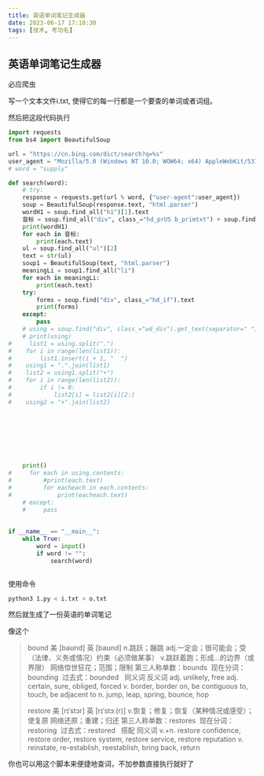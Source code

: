 ```yaml
---
title: 英语单词笔记生成器
date: 2023-06-17 17:18:30
tags: [技术, 考功名]
---
```


## 英语单词笔记生成器

必应爬虫

写一个文本文件i.txt, 使得它的每一行都是一个要查的单词或者词组。


然后把这段代码执行

```python
import requests
from bs4 import BeautifulSoup

url = "https://cn.bing.com/dict/search?q=%s"
user_agent = "Mozilla/5.0 (Windows NT 10.0; WOW64; x64) AppleWebKit/537.36 (KHTML, like Gecko) Chrome/113.0.5666.197 Safari/537.36"
# word = "supply"

def search(word):
    # try:
    response = requests.get(url % word, {"user-agent":user_agent})
    soup = BeautifulSoup(response.text, "html.parser")
    wordH1 = soup.find_all("h1")[1].text
    音标 = soup.find_all("div", class_="hd_prUS b_primtxt") + soup.find_all("div", class_="hd_pr b_primtxt")
    print(wordH1)
    for each in 音标:
        print(each.text)
    ul = soup.find_all("ul")[2]
    text = str(ul)
    soup1 = BeautifulSoup(text, "html.parser")
    meaningLi = soup1.find_all("li")
    for each in meaningLi:
        print(each.text)
    try:
        forms = soup.find("div", class_="hd_if").text
        print(forms)
    except:
        pass
    # using = soup.find("div", class_="wd_div").get_text(separator=" ").replace(" ,", ",")
    # print(using)
#     list1 = using.split(".")
#    for i in range(len(list1)):
#        list1.insert(i + 1, "  ")
#    using1 = ".".join(list1)
#    list2 = using1.split("+")
#    for i in range(len(list2)):
#        if i != 0:
#            list2[i] = list2[i][2:]
#    using2 = "+".join(list2)



        
        

        

    print()
#     for each in using.contents:
#         #print(each.text)
#         for eacheach in each.contents:
#             print(eacheach.text)
    # except:
    #     pass
    
    
if __name__ == "__main__":
    while True:
        word = input()
        if word != "":
            search(word)



```

使用命令

```bash
python3 1.py < i.txt > o.txt
```

然后就生成了一份英语的单词笔记

像这个


> bound
> 美 [baʊnd] 
> 英 [baʊnd] 
> n.跳跃；蹦跳
> adj.一定会；很可能会；受（法律、义务或情况）约束（必须做某事）
> v.跳跃着跑；形成…的边界（或界限）
> 网络惊世狂花；范围；限制
> 第三人称单数：bounds  现在分词：bounding  过去式：bounded  
> 同义词 反义词 adj. unlikely, free adj. certain, sure, obliged, forced v. border, border on, be contiguous to, touch, be adjacent to n. jump, leap, spring, bounce, hop
> 
> restore
> 美 [rɪˈstɔr] 
> 英 [rɪˈstɔː(r)] 
> v.恢复；修复；恢复（某种情况或感受）；使复原
> 网络还原；重建；归还
> 第三人称单数：restores  现在分词：restoring  过去式：restored  
> 搭配 同义词 v.+n. restore confidence, restore order, restore system, restore service, restore reputation v. reinstate, re-establish, reestablish, bring back, return
> 


你也可以用这个脚本来便捷地查词，不加参数直接执行就好了


